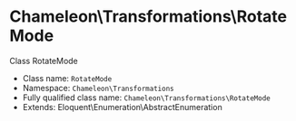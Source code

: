 # Chameleon\Transformations\RotateMode
Class RotateMode

* Class name: `RotateMode`
* Namespace: `Chameleon\Transformations`
* Fully qualified class name: `Chameleon\Transformations\RotateMode`
* Extends: Eloquent\Enumeration\AbstractEnumeration

